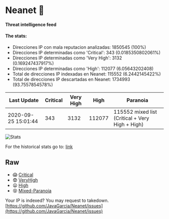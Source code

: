 # Neanet :hocho:
#### Threat intelligence feed
#### The stats:

- Direcciones IP con mala reputacion analizadas: 1850545 (100%)
- Direcciones IP determinadas como 'Critical':  343 (0.0185350802061%)
- Direcciones IP determinadas como 'Very High':  3132 (0.169247437917%)
- Direcciones IP determinadas como 'High':  112077 (6.05643202408)
- Total de direcciones IP indexadas en Neanet:  115552 (6.2442145422%)
- Total de direcciones IP descartadas en Neanet:  1734993 (93.7557854578%)

| Last Update | Critical | Very High | High | Paranoia |
| --- | --- | --- | --- | --- |
| 2020-09-25 15:01:44 | 343 | 3132 | 112077 | 115552 mixed list (Critical + Very High + High)|

![Stats](https://docs.google.com/spreadsheets/d/e/2PACX-1vSnaNMIXVabIpDJjufMlzH7poXnshF3mgd8Is1g9ytUEzVsP5my4Trn8f-xkoLLQ38xpL3HtmUexLo6/pubchart?oid=501124687&format=image)

For the historical stats go to: [link](/stats.csv)
## Raw
- :scream: [Critical](https://raw.githubusercontent.com/JavaGarcia/Neanet/master/blacklists/neanet_critical.txt)
- :fearful: [VeryHigh](https://raw.githubusercontent.com/JavaGarcia/Neanet/master/blacklists/neanet_veryHigh.txtt)
- :frowning: [High](https://raw.githubusercontent.com/JavaGarcia/Neanet/master/blacklists/neanet_high.txt)
- :dizzy_face: [Mixed-Paranoia](https://raw.githubusercontent.com/JavaGarcia/Neanet/master/blacklists/neanet_all.txt)


Your IP is indexed? You may request to takedown. [https://github.com/JavaGarcia/Neanet/issues](https://github.com/JavaGarcia/Neanet/issues)
















































































































































































































































































































































































































































































































































































































































































































































































































































































































































































































































